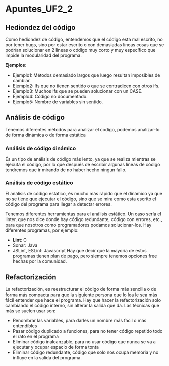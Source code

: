 # Apuntes_UF2_2

## Hediondez del código
Como hediondez de código, entendemos que el código esta mal escrito, no por tener bugs, sino por estar escrito o con demasiadas líneas cosas que se podrían solucionar en 2 líneas o código muy corto y muy específico que impide la modularidad del programa. 

**Ejemplos**:
 + Ejemplo1: Métodos demasiado largos que luego resultan imposibles de cambiar.
 + Ejemplo2: Ifs que no tienen sentido o que se contradicen con otros ifs.
 + Ejemplo3: Muchos Ifs que se pueden solucionar con un CASE.
 + Ejemplo4: Código no documentado.
 + Ejemplo5: Nombre de variables sin sentido.

## Análisis de código
Tenemos diferentes métodos para analizar el codigo, podemos analizar-lo de forma dinámica o de forma estática

### Análisis de código dinámico
És un tipo de análisis de código más lento, ya que se realiza mientras se ejecuta el código, por lo que después de escribir algunas líneas de código tendremos que ir mirando de no haber hecho ningun fallo.

### Análisis de código estático
El análisis de código estático, és mucho más rápido que el dinámico ya que no se tiene que ejecutar el código, sino que se mira como esta escrito el código del programa para llegar a detectar errores. 

Tenemos diferentes herramientas para el análisis estático. Un caso sería el linter, que nos dice donde hay código redundante, código con errores, etc., para que nosotros como programadores podamos solucionar-los.
Hay diferentes programas, por ejemplo:
 + **Lint**: C
 + Sonar: Java
 + JSLint, ESLint: Javascript
Hay que decir que la mayoría de estos programas tienen plan de pago, pero siempre tenemos opciones free hechas por la comunidad.

## Refactorización
La refactorización, es reestructurar el código de forma más sencilla o de forma más compacta para que la siguiente persona que lo lea le sea más fácil entender que hace el programa. Hay que hacer la refactorización solo cambiando el código interno, sin alterar la salida que da.
Las técnicas que más se suelen usar son:
 + Renombrar las variables, para darles un nombre más fácil o más entendibles
 + Pasar código duplicado a funciones, para no tener código repetido todo el rato en el programa
 + Eliminar código inalcanzable, para no usar código que nunca se va a ejecutar y ocupar espacio de forma tonta
 + Eliminar código redundante, código que solo nos ocupa memoria y no influye en la salida del programa.

